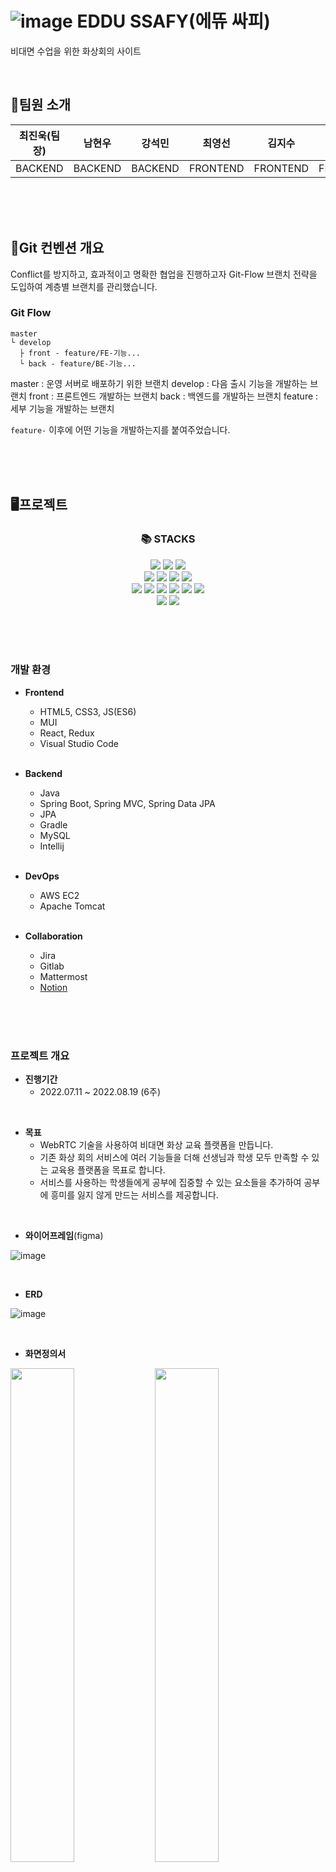 # ![image](https://user-images.githubusercontent.com/77111523/219029088-dbf95ee3-4a1d-43cc-a99f-5737cd6e9d1a.png) EDDU SSAFY(에뜌 싸피)
비대면 수업을 위한 화상회의 사이트

<br/>

## 🧑팀원 소개

|<center>최진욱(팀장)</center>|<center>남현우</center>|<center>강석민</center>|<center>최영선</center>|<center>김지수</center>|<center>박무창</center>|
|:---:|:---:|:---:|:---:|:---:|:---:|
|<center>BACKEND</center>|<center>BACKEND</center>|<center>BACKEND</center>|<center>FRONTEND</center>|<center>FRONTEND</center>|<center>FRONTEND</center>|



<br/><br/><br/>
## 🧭Git 컨벤션 개요
Conflict를 방지하고, 효과적이고 명확한 협업을 진행하고자 Git-Flow 브랜치 전략을 도입하여 계층별 브랜치를 관리했습니다.

### Git Flow
```
master   
└ develop  
  ├ front - feature/FE-기능...  
  └ back - feature/BE-기능...
```
  
master : 운영 서버로 배포하기 위한 브랜치
develop : 다음 출시 기능을 개발하는 브랜치
front : 프론트엔드 개발하는 브랜치
back : 백엔드를 개발하는 브랜치
feature : 세부 기능을 개발하는 브랜치

`feature-` 이후에 어떤 기능을 개발하는지를 붙여주었습니다.


<br/><br/><br/>

## 🖥프로젝트
<div align=center><h3>📚 STACKS</h3></div>

<div align=center>
<img src="https://img.shields.io/badge/java-007396?style=for-the-badge&logo=java&logoColor=white">
<img src="https://img.shields.io/badge/spring-6DB33F?style=for-the-badge&logo=spring&logoColor=white">
<img src="https://img.shields.io/badge/springboot-6DB33F?style=for-the-badge&logo=springboot&logoColor=white">
<br>
<img src="https://img.shields.io/badge/mysql-4479A1?style=for-the-badge&logo=mysql&logoColor=white">
<img src="https://img.shields.io/badge/amazonaws-232F3E?style=for-the-badge&logo=amazonaws&logoColor=white">
<img src="https://img.shields.io/badge/apache tomcat-F8DC75?style=for-the-badge&logo=apachetomcat&logoColor=white">
<img src="https://img.shields.io/badge/linux-FCC624?style=for-the-badge&logo=linux&logoColor=black">  
<br> 
<img src="https://img.shields.io/badge/html5-E34F26?style=for-the-badge&logo=html5&logoColor=white"> 
  <img src="https://img.shields.io/badge/css-1572B6?style=for-the-badge&logo=css3&logoColor=white"> 
  <img src="https://img.shields.io/badge/javascript-F7DF1E?style=for-the-badge&logo=javascript&logoColor=black"> 
  <img src="https://img.shields.io/badge/jquery-0769AD?style=for-the-badge&logo=jquery&logoColor=white">       
  <img src="https://img.shields.io/badge/react-61DAFB?style=for-the-badge&logo=react&logoColor=black"> 
  <img src="https://img.shields.io/badge/node.js-339933?style=for-the-badge&logo=Node.js&logoColor=white">
<br>
  <img src="https://img.shields.io/badge/github-181717?style=for-the-badge&logo=github&logoColor=white">
  <img src="https://img.shields.io/badge/git-F05032?style=for-the-badge&logo=git&logoColor=white">
</div>

<br/><br/><br/>

### 개발 환경
- **Frontend**
  - HTML5, CSS3, JS(ES6)
  - MUI
  - React, Redux
  - Visual Studio Code
  
  <br/>

- **Backend**
  - Java
  - Spring Boot, Spring MVC, Spring Data JPA
  - JPA
  - Gradle
  - MySQL
  - Intellij

  <br/>
  
- **DevOps**
  - AWS EC2
  - Apache Tomcat

  <br/>

- **Collaboration**
  - Jira
  - Gitlab
  - Mattermost
  - [Notion](https://quilted-crime-a4d.notion.site/4bc0f997b5c74a5586f0d43661a7eef8?v=9c866b20939a440fb16084d06b0d2f60)

<br/><br/><br/>

### 프로젝트 개요
- **진행기간**
  - 2022.07.11 ~ 2022.08.19 (6주)

<br/>

- **목표**
    - WebRTC 기술을 사용하여 비대면 화상 교육 플랫폼을 만듭니다.
    - 기존 화상 회의 서비스에 여러 기능들을 더해 선생님과 학생 모두 만족할 수 있는 교육용 플랫폼을 목표로 합니다.
    - 서비스를 사용하는 학생들에게 공부에 집중할 수 있는 요소들을 추가하여 공부에 흥미를 잃지 않게 만드는 서비스를 제공합니다.

<br/>

- **와이어프레임**(figma)

![image](https://user-images.githubusercontent.com/77111523/219029239-db81b561-d501-41f1-ba4d-cc3dc80d763c.png)

<br/>

- **ERD**

![image](https://user-images.githubusercontent.com/77111523/219029281-f048feab-ca72-43bd-8d75-9ec6d34f54ff.png)

<br/>

- **화면정의서**

<img src="https://user-images.githubusercontent.com/77111523/219029341-67d7ab57-52de-48cb-9bd1-86cd5f65b07d.png" width="45%"> <img src="https://user-images.githubusercontent.com/77111523/219029470-1e6bd0b8-3ea2-468b-8b7d-4b7c0e3d9da0.png" width="45%">
<img src="https://user-images.githubusercontent.com/77111523/219029528-9bf00f05-7443-4257-86a0-5f2f48eb400f.png" width="45%"> <img src="https://user-images.githubusercontent.com/77111523/219029566-e98b827f-48ef-45b3-8e88-b5504f491ae6.png" width="45%">
<img src="https://user-images.githubusercontent.com/77111523/219029618-485ff192-48ea-42cb-a60d-ca03c9bddac8.png" width="45%">

<br/>

<img src="https://user-images.githubusercontent.com/77111523/219029703-9854808d-33d3-49af-8a0e-c2fe7ef151ec.png" width="45%"> <img src="https://user-images.githubusercontent.com/77111523/219029785-f53e9012-d370-408d-83d8-3e94bcb15645.png" width="45%">
<img src="https://user-images.githubusercontent.com/77111523/219029848-9d392c65-f4e0-4384-bbd8-f8cc7c978b07.png" width="45%">

<br/>

- **시퀀스 다이어그램**

<img src="https://user-images.githubusercontent.com/77111523/219030034-f6d137fd-dd54-4d7c-8c0e-872e6d0fb486.png" width="45%"> <img src="https://user-images.githubusercontent.com/77111523/219030087-5d64848d-679d-4894-8cb0-f212c28aaf64.png" width="45%">
<img src="https://user-images.githubusercontent.com/77111523/219030123-2a4e302c-8d52-4cb5-9024-da74c8ac5ee5.png" width="45%"> <img src="https://user-images.githubusercontent.com/77111523/219030164-8703e5a6-5ef3-4161-b06f-9447a731f02e.png" width="45%">
<img src="https://user-images.githubusercontent.com/77111523/219030216-705782e9-bf88-4398-9850-072508eff956.png" width="45%"> <img src="https://user-images.githubusercontent.com/77111523/219030262-e0bdd0b2-31d3-4f04-ab4c-8351b4bab60a.png" width="45%">


<br/><br/><br/>

## 📖프로젝트 소개

### 기획 배경

- 코로나19 재유행으로 인해 대면으로 수업하기 어려워진 환경
- 펜데믹으로 인한 비대면 플랫폼의 활성화

### 기획 의도

- 다양한 교육기관에서 교육할 때 도움을 줄 수 있는 기능을 포함한 화상회의 웹 사이트 개발

### 대상 사용자

- 비대면으로 하는 교육환경이 필요한 강사 및 학생들

### 기대 효과

- 비대면 환경에서 집중을 하지 못하는 학생들을 위하여 문제 및 점수를 시각적으로 제공하며 집중도를 높이는 효과

<br/><br/><br/>

## 📌주요 기능

### 회원 가입
![회원가입](/uploads/a3d4cbc0c24e82bab8f6e1bb6f0b29ed/회원가입.gif)

### 로그인
![로그인](/uploads/12098c3ca3b584615a6a5824e58a5a3b/로그인.gif)

### 개인정보 수정
![개인정보_수정](/uploads/dd1160a1ad11394f929c0f7ac8e76b22/개인정보_수정.gif)

### 비밀번호 변경
![비밀번호_변경](/uploads/af76a9ead980f0470066abc27f7e5ac8/비밀번호_변경.gif)

### 회원 탈퇴
![회원_탈퇴](/uploads/e2b4665d3abee6d3c41af82be8034ff3/회원_탈퇴.gif)

### 채팅 기능(학생용)
![채팅_기능_학생용_](/uploads/4a519bde36a110564abc15fbb2cc3579/채팅_기능_학생용_.gif)

### 퀴즈 풀기(학생용)
![퀴즈_풀기_학생용_](/uploads/071ce709637b48d986a036af8a025073/퀴즈_풀기_학생용_.gif)

### 방 입장(학생용)
![방_입장_학생용_](/uploads/65cd9f15c95eef8df207f32bd73c2196/방_입장_학생용_.gif)

### 방 생성(교수용)
![방_생성_교수용_](/uploads/5f9ce518387b4f00738afea037e31a67/방_생성_교수용_.gif)

### 채팅 기능(교수용)
![채팅_기능_교수용_](/uploads/b30644be16ee32be849f9d4a4c9b2546/채팅_기능_교수용_.gif)

### 퀴즈 생성(교수용)
![퀴즈_생성_교수용_](/uploads/534103446170c72e820f38bb2b9369ca/퀴즈_생성_교수용_.gif)

### 화면 공유(교수용)
![화면_공유_교수용_](/uploads/cf633166836439aeff921f50eaec3034/화면_공유_교수용_.gif)

### 퀴즈 풀기(교수용)
![퀴즈_풀기_학생용_](/uploads/9edcbf265ac17d729e961c6fd8b63600/퀴즈_풀기_학생용_.gif)

### 방 나가기(교수용)
![방_나가기_교수용_](/uploads/9684ba5d6738fdbc5355eccbf9c000a9/방_나가기_교수용_.gif)




<br/><br/><br/>

## 📃설치 및 실행 가이드
- Frontend
```
$ cd frontend
$ npm i
$ npm run serve
```
- Backend
```
# API server 
$ cd backend
$ gradle wrap # gradle wrapper 없을 경우 실행
$ ./gradlew clean build
$ sudo java -jar "/home/ubuntu/S07P12C111/backend-java/ssafy-web-project-1.0-SNAPSHOT.jar"

# openvidu KMS
$ docker run -p 4443:4443 --rm -e OPENVIDU_SECRET=MY_SECRET openvidu/openvidu-server-kms:2.22.0
```

<br/><br/><br/>

## 🛠프로젝트 빌드 및 배포
- [프로젝트 빌드 및 배포](https://github.com/ksmlucky/EDDU_SSAFY/blob/master/exec/%ED%94%84%EB%A1%9C%EC%A0%9D%ED%8A%B8_%EB%B9%8C%EB%93%9C_%EB%B0%8F_%EB%B0%B0%ED%8F%AC.md)

<br/><br/><br/>

## ⚙시스템 환경 및 구성

![image](https://user-images.githubusercontent.com/77111523/219030751-05dec548-25f9-452f-ba30-d89f32ad0951.png)

- OS: Windows10, Linux
- Backend Framework: Spring Boot 2.7.1
- Frontend Framework: React 18.2.0
- DB: mysql Ver 8.0.30-0ubuntu0.20.04.2 (Ubuntu)
- WAS: Gradle
- JVM: openJDK (1.8.0_192)
- Node.js: 16.16.0
- npm: 8.5.5
- WebRTC: openVidu 2.22.0
- Docker: 20.10.12
- WEB: Nginx (1.18.0)


<br/><br/><br/>

## 📕프로젝트 후기
- 최진욱: 처음 팀장으로써 제대로된 프로젝트를 마칠 수 있었습니다. 자바, 스프링과 JPA를 사용해서 CRUD를 만들어보고, 컨트롤러, 엔티티, 서비스, 서비스Impl등을 구현해보면서 이해하는 재미를 느꼈습니다. 또한 회원가입을 하면서 JWT토큰을 사용하고 안하고 차이점을 직접 구현해보면서 새로운 기능을 알 수 있었습니다. 아쉬운 점으로는 자바가 처음이라 CRUD에 집중하다보니 오픈비듀와 서버에 대해서 참여를 잘 못했던거에 대해서 아쉬움이 남았습니다. 

- 남현우: 끝까지 재밌게 프로젝트를 마무리 할 수 있었습니다. 꽤 만족스러운 결과물이었지만 그래도 처음에 계획하고 구현하지 못한 많은 기능들이나 하고자 했으나 구현에 실패한 부분이 마음에 남아 아쉽습니다. 다음 프로젝트는 더 멋지게 해보겠습니다. 다음 프로젝트 때도 만나요. 

- 강석민: 깃과 지라 등 협업 툴을 제대로 사용해본 것이 처음이라 개발을 포함해서 하나부터 열까지 쉽지 않았지만 점차 적응되어 가는 것을 느낄 때 뿌듯하고 재미도 있었습니다. WebRTC라는 생소한 분야임에도 불구하고 좋은 팀원들을 만난 덕분에 재밌게 프로젝트 잘 마무리할 수 있어서 다행이라는 생각이 듭니다. 프로젝트를 진행하고 공부를 더 하면 할 수록 저 자신에게 부족한 부분이 보여서 아쉽고 점점 욕심이 났는데, 앞으로는 이 욕심을 발판 삼아서 더 열심히 하는 사람이 되어야 겠다고 생각했습니다. 화이탱 ~

- 최영선: 이번 프로젝트를 진행하면서 너무 좋은 팀원들을 만나 즐거운 분위기에서 프로젝트를 할 수 있었습니다. git과 관련된 문제도 많았고 AWS 서버 배포에도 이슈가 많아 힘들었는데 팀원들 덕분에 잘 이겨낼 수 있었습니다. 서버 문제 해결이 늦어서 프론트엔드에 더 많은 기능, 디자인을 넣지 못해 아쉽지만 좋은 경험이였습니다. 처음 React를 사용해 봤는데 팀원들과 함께 문제 해결을 위해 고민하다 보니 혼자하는 것보다 다양한 경험을 할 수 있어서 너무 좋았습니다. EDDU SSAFY 프로젝트를 통해 부족한 점을 많이 느꼈고 다음 프로젝트 때는 그점을 개선해서 열심히 할 수 있을 것 같습니다.

- 김지수: 너무 좋은 팀원들을 만나 활발히 소통하면서 만드는 프로젝트를 경험해 볼 수 있었습니다. React의 다양한 기능 및 openvidu를 통한 웹 화상회의 기능을 구현해보면서 웹기술에 대한 지식을 조금은 배워갈 수 있었던 것 같습니다. 또한 처음으로 체계적인 프로젝트를 진행해보며 부족한 점이 많았지만 팀원들 덕분에 잘 이겨낼 수 있었다고 생각합니다. 팀원분들 다들 너무 수고 많으셨습니다.

- 박무창: 처음 써보는 라이브러리나 기능들을 마주하게 되면서 어려운 부분이 많았지만, 기존의 방식에 새로운 방식을 더해보면서 다양한 활용법을 배워볼 수 있었습니다. 또한 실제 서비스를 만들면서 사용자를 고려한 UI/UX를 설계해보고, 양방향의 실시간 연결을 구현하며 웹 영상 개발 능력과 웹 개발 능력, 디자인 능력을 보다 증진 시킬 수 있었습니다.

<br/><br/><br/>

## 🎞최종산출물(시연 영상)
영상 링크?

<br/><br/><br/>

